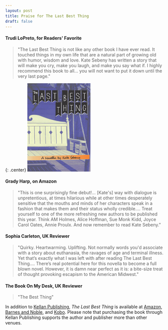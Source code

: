 ```yaml
---
layout: post
title: Praise for The Last Best Thing
draft: false
---
```


#### Trudi LoPreto, for Readers' Favorite
> "The Last Best Thing is not like any other book I have ever read. It touched things in my own life that are a natural part of growing old with humor, wisdom and love. Kate Sebeny has written a story that will make you cry, make you laugh, and make you say what if. I highly recommend this book to all… you will not want to put it down until the very last page."

{: .center}
[![The Last Best Thing](https://raw.githubusercontent.com/KateSebeny/katesebeny.github.io/master/images/TheLastBestThing/TheLastBestThingFrontCover.jpg "The Last Best Thing")](http://kellanpublishing.3dcartstores.com/The-Last-Best-Thing_p_34.html?AffId=9)

#### Grady Harp, on Amazon
> "This is one surprisingly fine debut!...  [Kate's] way with dialogue is unpretentious, at times hilarious while at other times desperately sensitive that the mouths and minds of her characters speak in a fashion that makes them and their status wholly credible…. Treat yourself to one of the more refreshing new authors to be published this year. Think AM Holmes, Alice Hoffman, Sue Monk Kidd, Joyce Carol Oates, Annie Proulx. And now remember to read Kate Sebeny."

#### Sophia Carleton, UK Reviewer
> "Quirky. Heartwarming. Uplifting. Not normally words you'd associate with a story about euthanasia, the ravages of age and terminal illness. Yet that’s exactly what I was left with after reading The Last Best Thing…. There’s real potential here for this novella to become a full blown novel. However, it is damn near perfect as it is: a bite-size treat of thought provoking escapism to the American Midwest."

#### The Book On My Desk, UK Reviewer
> "The Best Thing"

In addition to [Kellan Publishing](http://kellanpublishing.3dcartstores.com/The-Last-Best-Thing_p_34.html?AffId=9), *The Last Best Thing* is available at [Amazon](http://www.amazon.com/dp/B00WQ4OT2S), [Barnes and Noble](http://www.barnesandnoble.com/w/the-last-best-thing-kate-sebeny/1121813215?ean=9781511681001), and [Kobo](https://store.kobobooks.com/en-US/ebook/the-last-best-thing). Please note that purchasing the book through Kellan Publishing supports the author and publisher more than other venues.
